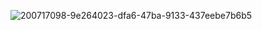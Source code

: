 ![200717098-9e264023-dfa6-47ba-9133-437eebe7b6b5](https://user-images.githubusercontent.com/113006281/200757187-cf78914b-7fb7-48d6-85b3-2ec0a9ee8be9.png)
